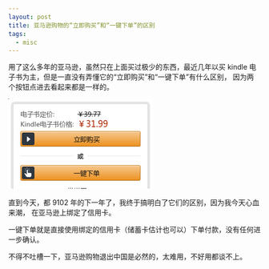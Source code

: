 ```yaml
---
layout: post
title: 亚马逊购物的“立即购买”和“一键下单”的区别
tags:
  - misc
---
```


用了这么多年的亚马逊，虽然只在上面买过极少的东西，最近几年以买 kindle
电子书为主，但是一直没有弄懂它的“立即购买”和“一键下单”有什么区别，
因为两个按钮点进去看起来都是一样的。

![1click](/assets/images/amazon-buy-book.png)

直到今天，都 9102 年的下一年了，我终于搞明白了它们的区别，因为我今天心血来潮，
在亚马逊上绑定了信用卡。

一键下单就是直接使用绑定的信用卡（储蓄卡估计也可以）下单付款，没有任何进一步确认。

不得不吐槽一下，亚马逊购物退出中国是必然的，太难用，不好用都谈不上。
